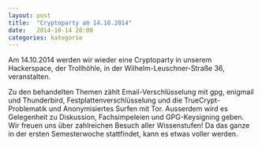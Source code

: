 ```yaml
---
layout: post
title:  "Cryptoparty am 14.10.2014"
date:   2014-10-14 20:00
categories: kategorie
---
```


Am 14.10.2014 werden wir wieder eine Cryptoparty in unserem Hackerspace, der Trollhöhle,
in der Wilhelm-Leuschner-Straße 36, veranstalten.

Zu den behandelten Themen zählt
Email-Verschlüsselung mit gpg, enigmail und Thunderbird,
Festplattenverschlüsselung und die TrueCrypt-Problematik und Anonymisiertes Surfen mit Tor.
Ausserdem wird es Gelegenheit zu Diskussion, Fachsimpeleien und GPG-Keysigning geben.
Wir freuen uns über zahlreichen Besuch aller Wissenstufen!
Da das ganze in der ersten Semesterwoche stattfindet, kann es etwas voller werden.
